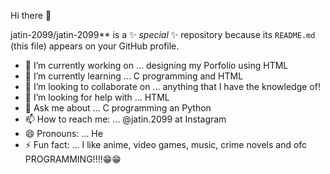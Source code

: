 Hi there 👋


jatin-2099/jatin-2099** is a ✨ _special_ ✨ repository because its `README.md` (this file) appears on your GitHub profile.


- 🔭 I’m currently working on ... designing my Porfolio using HTML
- 🌱 I’m currently learning ... C programming and HTML
- 👯 I’m looking to collaborate on ... anything that I have the knowledge of!
- 🤔 I’m looking for help with ... HTML
- 💬 Ask me about ... C programming an Python
- 📫 How to reach me: ... @jatin.2099 at Instagram
- 😄 Pronouns: ... He
- ⚡ Fun fact: ... I like anime, video games, music, crime novels and ofc PROGRAMMING!!!!😁😁

